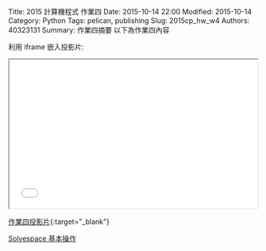 Title: 2015 計算機程式 作業四
Date: 2015-10-14 22:00
Modified: 2015-10-14 
Category: Python
Tags: pelican, publishing
Slug: 2015cp_hw_w4
Authors: 40323131
Summary: 作業四摘要
以下為作業四內容

利用 iframe 嵌入投影片:

<iframe src="simplest.html" width="500" height="300"></iframe>

[作業四投影片](simplest.html){:target="_blank"}

<a href="http://solvespace.com/bracket.pl" target="_blank">Solvespace 基本操作</a>